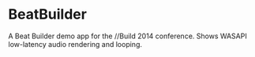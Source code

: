 BeatBuilder
===========

A Beat Builder demo app for the //Build 2014 conference. Shows WASAPI low-latency audio rendering and looping.
